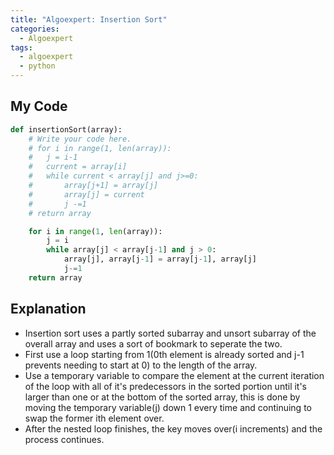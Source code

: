 ```yaml
---
title: "Algoexpert: Insertion Sort"
categories:
  - Algoexpert
tags:
  - algoexpert
  - python
---
```

## My Code

```python
def insertionSort(array):
    # Write your code here.
	# for i in range(1, len(array)):
	# 	j = i-1
	# 	current = array[i]
	# 	while current < array[j] and j>=0:
	# 		array[j+1] = array[j]
	# 		array[j] = current
	# 		j -=1
	# return array

	for i in range(1, len(array)):
		j = i
		while array[j] < array[j-1] and j > 0:
			array[j], array[j-1] = array[j-1], array[j]
			j-=1
	return array

```

## Explanation

* Insertion sort uses a partly sorted subarray and unsort subarray of the overall array and uses a sort of bookmark to seperate the two.
* First use a loop starting from 1(0th element is already sorted and j-1 prevents needing to start at 0) to the length of the array.
* Use a temporary variable to compare the element at the current iteration of the loop with all of it's predecessors in the sorted portion until it's larger than one or at the bottom of the sorted array, this is done by moving the temporary variable(j) down 1 every time and continuing to swap the former ith element over.
* After the nested loop finishes, the key moves over(i increments) and the process continues.
